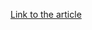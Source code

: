 [Link to the article](https://docs.microsoft.com/previous-versions/windows/it-pro/windows-server-2012-R2-and-2012/dn311461(v=ws.11))
